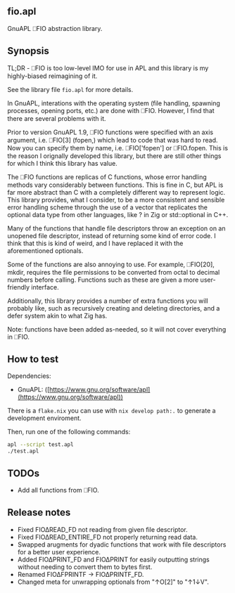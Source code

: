 ## fio.apl

GnuAPL ⎕FIO abstraction library.

## Synopsis

TL;DR - ⎕FIO is too low-level IMO for use in APL and this library is my
highly-biased reimagining of it.

See the library file `fio.apl` for more details.

In GnuAPL, interations with the operating system (file handling, spawning
processes, opening ports, etc.) are done with ⎕FIO. However, I find that there
are several problems with it.

Prior to version GnuAPL 1.9, ⎕FIO functions were specified with an axis
argument, i.e.  ⎕FIO[3] (fopen,) which lead to code that was hard to read. Now
you can specify them by name, i.e. ⎕FIO['fopen'] or ⎕FIO.fopen. This is the
reason I orignally developed this library, but there are still other things for
which I think this library has value.

The ⎕FIO functions are replicas of C functions, whose error handling methods
vary considerably between functions. This is fine in C, but APL is far more
abstract than C with a completely different way to represent logic. This library
provides, what I consider, to be a more consistent and sensible error handling
scheme through the use of a vector that replicates the optional data type from
other languages, like ? in Zig or std::optional<T> in C++.

Many of the functions that handle file descriptors throw an exception on an
unopened file descriptor, instead of returning some kind of error code. I think
that this is kind of weird, and I have replaced it with the aforementioned
optionals.

Some of the functions are also annoying to use. For example, ⎕FIO[20], mkdir,
requires the file permissions to be converted from octal to decimal numbers
before calling. Functions such as these are given a more user-friendly
interface.

Additionally, this library provides a number of extra functions you will
probably like, such as recursively creating and deleting directories, and a
defer system akin to what Zig has.

Note: functions have been added as-needed, so it will not cover everything in
⎕FIO.

## How to test

Dependencies:

- GnuAPL: ([https://www.gnu.org/software/apl](https://www.gnu.org/software/apl))

There is a `flake.nix` you can use with `nix develop path:.` to generate a
development enviroment.

Then, run one of the following commands:

```sh
apl --script test.apl
./test.apl
```

## TODOs

- Add all functions from ⎕FIO.

## Release notes

- Fixed FIO∆READ_FD not reading from given file descriptor.
- Fixed FIO∆READ_ENTIRE_FD not properly returning read data.
- Swapped arugments for dyadic functions that work with file descriptors for a better user experience.
- Added FIO∆PRINT_FD and FIO∆PRINT for easily outputting strings without needing to convert them to bytes first.
- Renamed FIO∆FPRINTF -> FIO∆PRINTF_FD.
- Changed meta for unwrapping optionals from "↑O[2]" to "↑1↓V".
